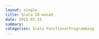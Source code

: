 ```yaml
---
layout: single
title: Scala IO monad
date: 2015-07-15
summary:
categories: Scala FunctionalProgramming
---
```

